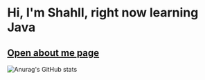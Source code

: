 # Hi, I'm Shahll, right now learning Java

## [Open about me page](https://shahll.netlify.app/)
![Anurag's GitHub stats](https://github-readme-stats.vercel.app/api?username=Shahll&show_icons=true&theme=radical)



